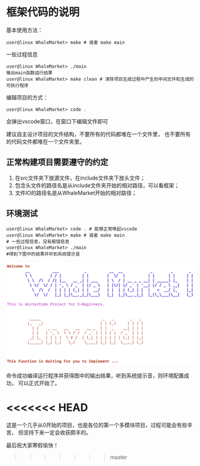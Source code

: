 # 框架代码的说明

基本使用方法：

```shell
user@linux WhaleMarket> make # 或者 make main
```

一些过程信息

```shell
user@linux WhaleMarket> ./main
输出main函数运行结果
user@linux WhaleMarket> make clean # 清除项目生成过程中产生的中间文件和生成的可执行程序
```

编辑项目的方式：

```shell
user@linux WhaleMarket> code .
```

会弹出vscode窗口，在窗口下编辑文件即可

建议自主设计项目的文件结构，不要所有的代码都堆在一个文件里，
也不要所有的代码文件都堆在一个文件夹里。



## 正常构建项目需要遵守的约定

1. 在src文件夹下放源文件，在include文件夹下放头文件；
2. 包含头文件的路径名是从include文件夹开始的相对路径，可以看框架；
3. 文件IO的路径名是从WhaleMarket开始的相对路径；



## 环境测试

```shell
user@linux WhaleMarket> code . # 能够正常唤起vscode
user@linux WhaleMarket> make # 或者 make main
# 一些过程信息，没有报错信息
user@linux WhaleMarket> ./main
#得到下图中的结果并听到系统提示音
```

![initial](initial.png)



命令成功编译运行程序并获得图中的输出结果，听到系统提示音，则环境配置成功，
可以正式开始了。

<<<<<<< HEAD
=======
这是一个几乎从0开始的项目，也是各位的第一个多模块项目，过程可能会有些辛苦，
但坚持下来一定会收获颇丰的。

最后祝大家寒假愉快！

>>>>>>> master
